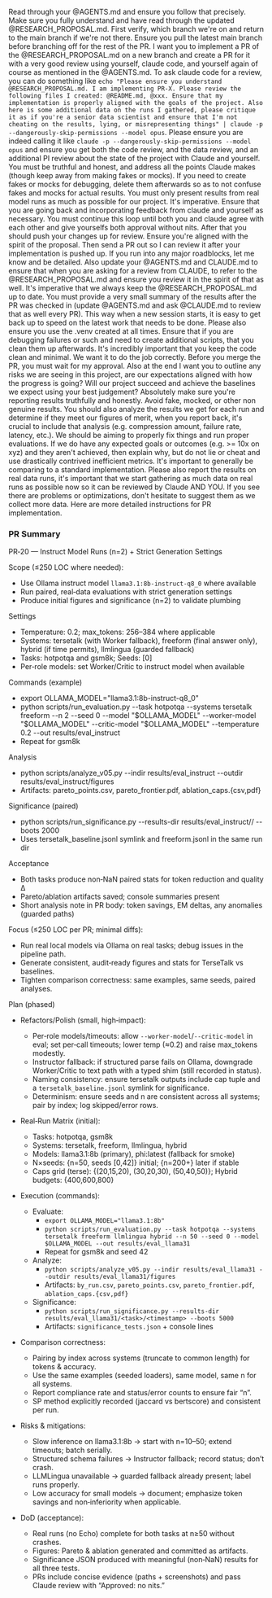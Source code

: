 Read through your @AGENTS.md and ensure you follow that precisely. Make sure you fully understand and have read through the updated @RESEARCH_PROPOSAL.md. First verify, which branch we're on and return to the main branch if we're not there. Ensure you pull the latest main branch before branching off for the rest of the PR. I want you to implement a PR of the @RESEARCH_PROPOSAL.md on a new branch and create a PR for it with a very good review using yourself, claude code, and yourself again of course as mentioned in the @AGENTS.md. To ask claude code for a review, you can do something like `echo "Please ensure you understand @RESEARCH_PROPOSAL.md. I am implementing PR-X. Please review the following files I created: @README.md, @xxx. Ensure that my implementation is properly aligned with the goals of the project. Also here is some additional data on the runs I gathered, please critique it as if you're a senior data scientist and ensure that I'm not cheating on the results, lying, or misrepresenting things" | claude -p --dangerously-skip-permissions --model opus`. Please ensure you are indeed calling it like `claude -p --dangerously-skip-permissions --model opus` and ensure you get both the code review, and the data review, and an additional PI review about the state of the project with Claude and yourself. You must be truthful and honest, and address all the points Claude makes (though keep away from making fakes or mocks). If you need to create fakes or mocks for debugging, delete them afterwards so as to not confuse fakes and mocks for actual results. You must only present results from real model runs as much as possible for our project. It's imperative. Ensure that you are going back and incorporating feedback from claude and yourself as necessary. You must continue this loop until both you and claude agree with each other and give yourselfs both approval without nits. After that you should push your changes up for review. Ensure you're aligned with the spirit of the proposal. Then send a PR out so I can review it after your implementation is pushed up. If you run into any major roadblocks, let me know and be detailed. Also update your @AGENTS.md and CLAUDE.md to ensure that when you are asking for a review from CLAUDE, to refer to the @RESEARCH_PROPOSAL.md and ensure you review it in the spirit of that as well. It's imperative that we always keep the @RESEARCH_PROPOSAL.md up to date. You must provide a very small summary of the results after the PR was checked in (update @AGENTS.md and ask @CLAUDE.md to review that as well every PR). This way when a new session starts, it is easy to get back up to speed on the latest work that needs to be done. Please also ensure you use the .venv created at all times. Ensure that if you are debugging failures or such and need to create additional scripts, that you clean them up afterwards. It's incredibly important that you keep the code clean and minimal. We want it to do the job correctly. Before you merge the PR, you must wait for my approval. Also at the end I want you to outline any risks we are seeing in this project, are our expectations aligned with how the progress is going? Will our project succeed and achieve the baselines we expect using your best judgement? Absolutely make sure you're reporting results truthfully and honestly. Avoid fake, mocked, or other non genuine results. You should also analyze the results we get for each run and determine if they meet our figures of merit, when you report back, it's crucial to include that analysis (e.g. compression amount, failure rate, latency, etc.). We should be aiming to properly fix things and run proper evaluations. If we do have any expected goals or outcomes (e.g. >= 10x on xyz) and they aren't achieved, then explain why, but do not lie or cheat and use drastically contrived inefficient metrics. It's important to generally be comparing to a standard implementation. Please also report the results on real data runs, it's important that we start gathering as much data on real runs as possible now so it can be reviewed by Claude AND YOU. If you see there are problems or optimizations, don't hesitate to suggest them as we collect more data. Here are more detailed instructions for PR implementation.

### PR Summary

PR‑20 — Instruct Model Runs (n=2) + Strict Generation Settings

Scope (≤250 LOC where needed):
- Use Ollama instruct model `llama3.1:8b-instruct-q8_0` where available
- Run paired, real‑data evaluations with strict generation settings
- Produce initial figures and significance (n=2) to validate plumbing

Settings
- Temperature: 0.2; max_tokens: 256–384 where applicable
- Systems: tersetalk (with Worker fallback), freeform (final answer only), hybrid (if time permits), llmlingua (guarded fallback)
- Tasks: hotpotqa and gsm8k; Seeds: [0]
- Per‑role models: set Worker/Critic to instruct model when available

Commands (example)
- export OLLAMA_MODEL="llama3.1:8b-instruct-q8_0"
- python scripts/run_evaluation.py --task hotpotqa --systems tersetalk freeform --n 2 --seed 0 --model "$OLLAMA_MODEL"   --worker-model "$OLLAMA_MODEL" --critic-model "$OLLAMA_MODEL" --temperature 0.2 --out results/eval_instruct
- Repeat for gsm8k

Analysis
- python scripts/analyze_v05.py --indir results/eval_instruct --outdir results/eval_instruct/figures
- Artifacts: pareto_points.csv, pareto_frontier.pdf, ablation_caps.{csv,pdf}

Significance (paired)
- python scripts/run_significance.py --results-dir results/eval_instruct/<task>/<timestamp> --boots 2000
- Uses tersetalk_baseline.jsonl symlink and freeform.jsonl in the same run dir

Acceptance
- Both tasks produce non‑NaN paired stats for token reduction and quality Δ
- Pareto/ablation artifacts saved; console summaries present
- Short analysis note in PR body: token savings, EM deltas, any anomalies (guarded paths)


Focus (≤250 LOC per PR; minimal diffs):
- Run real local models via Ollama on real tasks; debug issues in the pipeline path.
- Generate consistent, audit‑ready figures and stats for TerseTalk vs baselines.
- Tighten comparison correctness: same examples, same seeds, paired analyses.

Plan (phased)
- Refactors/Polish (small, high‑impact):
  - Per‑role models/timeouts: allow `--worker-model`/`--critic-model` in eval; set per‑call timeouts; lower temp (≈0.2) and raise max_tokens modestly.
  - Instructor fallback: if structured parse fails on Ollama, downgrade Worker/Critic to text path with a typed shim (still recorded in status).
  - Naming consistency: ensure tersetalk outputs include cap tuple and a `tersetalk_baseline.jsonl` symlink for significance.
  - Determinism: ensure seeds and n are consistent across all systems; pair by index; log skipped/error rows.

- Real‑Run Matrix (initial):
  - Tasks: hotpotqa, gsm8k
  - Systems: tersetalk, freeform, llmlingua, hybrid
  - Models: llama3.1:8b (primary), phi:latest (fallback for smoke)
  - N×seeds: {n=50, seeds [0,42]} initial; {n=200+} later if stable
  - Caps grid (terse): {(20,15,20), (30,20,30), (50,40,50)}; Hybrid budgets: {400,600,800}

- Execution (commands):
  - Evaluate:
    - `export OLLAMA_MODEL="llama3.1:8b"`
    - `python scripts/run_evaluation.py --task hotpotqa --systems tersetalk freeform llmlingua hybrid --n 50 --seed 0 --model $OLLAMA_MODEL --out results/eval_llama31`
    - Repeat for gsm8k and seed 42
  - Analyze:
    - `python scripts/analyze_v05.py --indir results/eval_llama31 --outdir results/eval_llama31/figures`
    - Artifacts: `by_run.csv`, `pareto_points.csv`, `pareto_frontier.pdf`, `ablation_caps.{csv,pdf}`
  - Significance:
    - `python scripts/run_significance.py --results-dir results/eval_llama31/<task>/<timestamp> --boots 5000`
    - Artifacts: `significance_tests.json` + console lines

- Comparison correctness:
  - Pairing by index across systems (truncate to common length) for tokens & accuracy.
  - Use the same examples (seeded loaders), same model, same n for all systems.
  - Report compliance rate and status/error counts to ensure fair “n”.
  - SP method explicitly recorded (jaccard vs bertscore) and consistent per run.

- Risks & mitigations:
  - Slow inference on llama3.1:8b → start with n=10–50; extend timeouts; batch serially.
  - Structured schema failures → Instructor fallback; record status; don’t crash.
  - LLMLingua unavailable → guarded fallback already present; label runs properly.
  - Low accuracy for small models → document; emphasize token savings and non‑inferiority when applicable.

- DoD (acceptance):
  - Real runs (no Echo) complete for both tasks at n≥50 without crashes.
  - Figures: Pareto & ablation generated and committed as artifacts.
  - Significance JSON produced with meaningful (non‑NaN) results for all three tests.
  - PRs include concise evidence (paths + screenshots) and pass Claude review with “Approved: no nits.”
